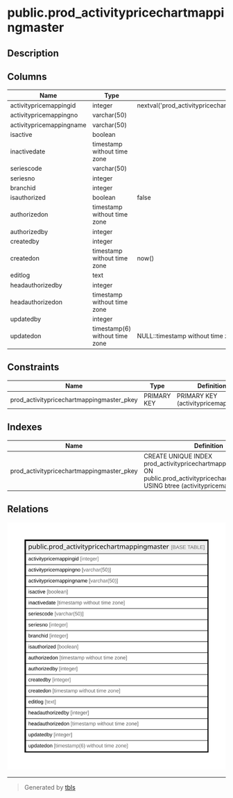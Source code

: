 # public.prod_activitypricechartmappingmaster

## Description

## Columns

| Name | Type | Default | Nullable | Children | Parents | Comment |
| ---- | ---- | ------- | -------- | -------- | ------- | ------- |
| activitypricemappingid | integer | nextval('prod_activitypricechartmappingmaster_activitypricemappingid_seq'::regclass) | false |  |  |  |
| activitypricemappingno | varchar(50) |  | true |  |  |  |
| activitypricemappingname | varchar(50) |  | true |  |  |  |
| isactive | boolean |  | true |  |  |  |
| inactivedate | timestamp without time zone |  | true |  |  |  |
| seriescode | varchar(50) |  | true |  |  |  |
| seriesno | integer |  | true |  |  |  |
| branchid | integer |  | true |  |  |  |
| isauthorized | boolean | false | false |  |  |  |
| authorizedon | timestamp without time zone |  | true |  |  |  |
| authorizedby | integer |  | true |  |  |  |
| createdby | integer |  | true |  |  |  |
| createdon | timestamp without time zone | now() | true |  |  |  |
| editlog | text |  | true |  |  |  |
| headauthorizedby | integer |  | true |  |  |  |
| headauthorizedon | timestamp without time zone |  | true |  |  |  |
| updatedby | integer |  | true |  |  |  |
| updatedon | timestamp(6) without time zone | NULL::timestamp without time zone | true |  |  |  |

## Constraints

| Name | Type | Definition |
| ---- | ---- | ---------- |
| prod_activitypricechartmappingmaster_pkey | PRIMARY KEY | PRIMARY KEY (activitypricemappingid) |

## Indexes

| Name | Definition |
| ---- | ---------- |
| prod_activitypricechartmappingmaster_pkey | CREATE UNIQUE INDEX prod_activitypricechartmappingmaster_pkey ON public.prod_activitypricechartmappingmaster USING btree (activitypricemappingid) |

## Relations

![er](public.prod_activitypricechartmappingmaster.svg)

---

> Generated by [tbls](https://github.com/k1LoW/tbls)
